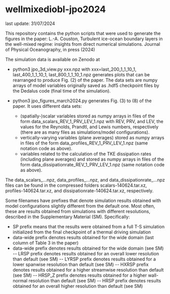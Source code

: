 # wellmixediobl-jpo2024
last update: 31/07/2024

This repository contains the python scripts that were used to generate the figures in the paper:
 L.-A. Couston, Turbulent ice-ocean boundary layers in the well-mixed regime: insights from direct numerical simulations. Journal of Physical Oceanography, in press (2024)

The simulation data is available on Zenodo at 


- python3 jpo_3d_view.py xxx.npz
with xxx=last_200_1_1_10_1, last_400_1_1_10_1, last_800_1_1_10_1.npz generates plots that can be rearranged to produce Fig. (2) of the paper.
The data sets are numpy arrays of model variables originally saved as .hdf5 checkpoint files by the Dedalus code (final time of the simulation).

- python3 jpo_figures_march2024.py
generates Fig. (3) to (8) of the paper. It uses different data sets:
  - (spatially-)scalar variables stored as numpy arrays in files of the form data_scalars_REV_1_PRV_LEV_1.npz with REV, PRV, and LEV, the values for the Reynolds, Prandtl, and Lewis numbers, respectively (there are as many files as simulations/model configurations).
  - vertically-varying variables (plane averages) stored as numpy arrays in files of the form data_profiles_REV_1_PRV_LEV_1.npz (same notation code as above).
  - variables related to the calculation of the TKE dissipation rates (including plane averages) and stored as numpy arrays in files of the form data_dissipationrate_REV_1_PRV_LEV_1.npz (same notation code as above).

The data_scalars_...npz, data_profiles_...npz, and data_dissipationrate_...npz files can be found in the compressed folders scalars-140624.tar.xz, profiles-140624.tar.xz, and dissipationrate-140624.tar.xz, respectively. 

Some filenames have prefixes that denote simulation results obtained with model configurations slightly different from the default one. Most often, these are results obtained from simulations with different resolutions, described in the Supplementary Material (SM). Specifically:
  - SP prefix means that the results were obtained from a full T-S simulation initialized from the final checkpoint of a thermal driving simulation
  - data-wide prefix denotes results obtained for the wide domain (last column of Table 3 in the paper)
  - data-wide prefix denotes results obtained for the wide domain (see SM)
-- LRSP prefix denotes results obtained for an overall lower resolution than default (see SM)
-- LYRSP prefix denotes results obtained for a lower spanwise resolution than default (see SM)
-- HXRSP prefix denotes results obtained for a higher streamwise resolution than default (see SM)
-- HRSP_Z prefix denotes results obtained for a higher wall-normal resolution than default (see SM)
-- HRSP prefix denotes results obtained for an overall higher resolution than default (see SM)
